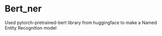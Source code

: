 # Bert_ner
Used pytorch-pretrained-bert library from huggingface to make a Named Entity Recognition model
